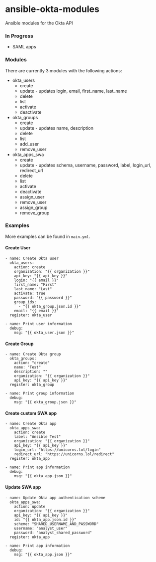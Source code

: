 # ansible-okta-modules
Ansible modules for the Okta API

### In Progress

* SAML apps

### Modules

There are currently 3 modules with the following actions:

* okta_users
  * create
  * update - updates login, email, first_name, last_name
  * delete
  * list
  * activate
  * deactivate
* okta_groups
  * create
  * update - updates name, description
  * delete
  * list
  * add_user
  * remove_user
* okta_apps_swa
  * create
  * update - updates schema, username, password, label, login_url, redirect_url
  * delete
  * list
  * activate
  * deactivate
  * assign_user
  * remove_user
  * assign_group
  * remove_group

### Examples

More examples can be found in `main.yml`.

#### Create User

```
- name: Create Okta user
  okta_users:
    action: create
    organization: "{{ organization }}"
    api_key: "{{ api_key }}"
    login: "{{ email }}"
    first_name: "First"
    last_name: "Last"
    activate: true
    password: "{{ password }}"
    group_ids:
      - "{{ okta_group.json.id }}"
    email: "{{ email }}"
  register: okta_user

- name: Print user information
  debug:
    msg: "{{ okta_user.json }}"
```

#### Create Group

```
- name: Create Okta group
  okta_groups:
    action: "create"
    name: "Test"
    description: ""
    organization: "{{ organization }}"
    api_key: "{{ api_key }}"
  register: okta_group

- name: Print group information
  debug:
    msg: "{{ okta_group.json }}"
```

#### Create custom SWA app

```
- name: Create Okta app
  okta_apps_swa:
    action: create
    label: "Ansible Test"
    organization: "{{ organization }}"
    api_key: "{{ api_key }}"
    login_url: "https://unicorns.lol/login"
    redirect_url: "https://unicorns.lol/redirect"
  register: okta_app

- name: Print app information
  debug:
    msg: "{{ okta_app.json }}"
```

#### Update SWA app

```
- name: Update Okta app authentication scheme 
  okta_apps_swa:
    action: update
    organization: "{{ organization }}"
    api_key: "{{ api_key }}"
    id: "{{ okta_app.json.id }}"
    scheme: "SHARED_USERNAME_AND_PASSWORD"
    username: "analyst_user"
    password: "analyst_shared_password"
  register: okta_app

- name: Print app information
  debug:
    msg: "{{ okta_app.json }}"
```
